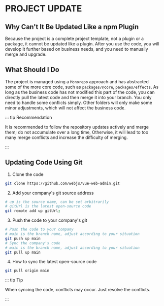 # PROJECT UPDATE

## Why Can't It Be Updated Like a npm Plugin

Because the project is a complete project template, not a plugin or a package, it cannot be updated like a plugin. After you use the code, you will develop it further based on business needs, and you need to manually merge and upgrade.

## What Should I Do

The project is managed using a `Monorepo` approach and has abstracted some of the more core code, such as `packages/@core`, `packages/effects`. As long as the business code has not modified this part of the code, you can directly pull the latest code and then merge it into your branch. You only need to handle some conflicts simply. Other folders will only make some minor adjustments, which will not affect the business code.

::: tip Recommendation

It is recommended to follow the repository updates actively and merge them; do not accumulate over a long time, Otherwise, it will lead to too many merge conflicts and increase the difficulty of merging.

:::

## Updating Code Using Git

1. Clone the code

```bash
git clone https://github.com/webjs/vue-web-admin.git
```

2. Add your company's git source address

```bash
# up is the source name, can be set arbitrarily
# gitUrl is the latest open-source code
git remote add up gitUrl;
```

3. Push the code to your company's git

```bash
# Push the code to your company
# main is the branch name, adjust according to your situation
git push up main
# Sync the company's code
# main is the branch name, adjust according to your situation
git pull up main
```

4. How to sync the latest open-source code

```bash
git pull origin main
```

::: tip Tip

When syncing the code, conflicts may occur. Just resolve the conflicts.

:::
